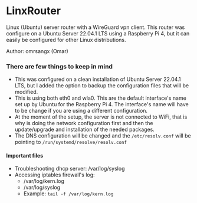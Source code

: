 # LinxRouter

Linux (Ubuntu) server router with a WireGuard vpn client.
This router was configure on a Ubuntu Server 22.04.1 LTS using a Raspberry Pi 4, but it can easily be configured for other Linux distributions.

Author: omrsangx (Omar)

### There are few things to keep in mind
- This was configured on a clean installation of Ubuntu Server 22.04.1 LTS, but I added the option to backup the configuration files that will be modified.
- This is using both eth0 and wla0. This are the default interface's name set up by Ubuntu for the Raspberry Pi 4. The interface's name will have to be change if you are using a different configuration.
- At the moment of the setup, the server is not connected to WiFi, that is why is doing the network configuration first and then the update/upgrade and installation of the needed packages.
- The DNS configuration will be changed and the ```/etc/resolv.conf``` will be pointing to ```/run/systemd/resolve/resolv.conf```

#### Important files
- Troubleshooting dhcp server: /var/log/syslog 
- Accessing iptables firewall's log:
    * /var/log/kern.log
    * /var/log/syslog 
    * Example: ```tail -f /var/log/kern.log```


